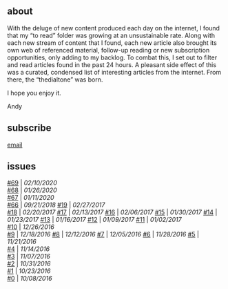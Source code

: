## about
With the deluge of new content produced each day on the internet, I found that my “to read” folder was growing at an unsustainable rate. Along with each new stream of content that I found, each new article also brought its own web of referenced material, follow-up reading or new subscription opportunities, only adding to my backlog. To combat this, I set out to filter and read articles found in the past 24 hours. A pleasant side effect of this was a curated, condensed list of interesting articles from the internet. From there, the “thedialtone” was born. 

I hope you enjoy it.

Andy

## subscribe
[email](https://tinyletter.com/acwhittam)

## issues

[#69](69.md) | *02/10/2020*  
[#68](68.md) | *01/26/2020*  
[#67](67.md) | *01/11/2020*  
[#66](66.md) | *09/21/2018* 
[#19](19.md) | *02/27/2017*  
[#18](18.md) | *02/20/2017* 
[#17](17.md) | *02/13/2017* 
[#16](16.md) | *02/06/2017* 
[#15](15.md) | *01/30/2017* 
[#14](14.md) | *01/23/2017* 
[#13](13.md) | *01/16/2017* 
[#12](12.md) | *01/09/2017* 
[#11](11.md) | *01/02/2017*   
[#10](10.md) | *12/26/2016*  
[#9](9.md)  | *12/18/2016* 
[#8](8.md) | *12/12/2016* 
[#7](7.md) | *12/05/2016* 
[#6](6.md) | *11/28/2016* 
[#5](5.md) | *11/21/2016*  
[#4](4.md) | *11/14/2016*  
[#3](3.md) | *11/07/2016*  
[#2](2.md) | *10/31/2016*  
[#1](1.md) | *10/23/2016*  
[#0](0.md) | *10/08/2016*  
